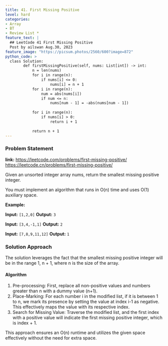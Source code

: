 ```yaml
---
title: 41. First Missing Positive
level: hard
categories:
- Array
- BT
- Review List *
feature_text: |
  ## LeetCode 41 First Missing Positive
  Post by ailswan Aug.30, 2023
feature_image: "https://picsum.photos/2560/600?image=872"
python_code: >
  class Solution:
        def firstMissingPositive(self, nums: List[int]) -> int:
            n = len(nums)
            for i in range(n):
                if nums[i] <= 0:
                    nums[i] = n + 1
            for i in range(n):
                num = abs(nums[i])
                if num <= n:
                    nums[num - 1] = -abs(nums[num - 1])
            
            for i in range(n):
                if nums[i] > 0:
                    return i + 1
            
            return n + 1
---
```


### Problem Statement
**link:**
https://leetcode.com/problems/first-missing-positive/
https://leetcode.cn/problems/first-missing-positive/

Given an unsorted integer array nums, return the smallest missing positive integer.

You must implement an algorithm that runs in O(n) time and uses O(1) auxiliary space.

**Example:**

**Input:** `[1,2,0]`
**Output:** `3`

**Input:** `[3,4,-1,1]`
**Output:** `2`

**Input:** `[7,8,9,11,12]`
**Output:** `1`

### Solution Approach

 The solution leverages the fact that the smallest missing positive integer will be in the range 1, n + 1, where n is the size of the array.


#### Algorithm

1. Pre-processing: First, replace all non-positive values and numbers greater than n with a dummy value (n+1).
2. Place-Marking: For each number i in the modified list, if it is between 1 to n, we mark its presence by setting the value at index i-1 as negative. This effectively maps the value with its respective index.
3. Search for Missing Value: Traverse the modified list, and the first index with a positive value will indicate the first missing positive integer, which is index + 1.

This approach ensures an O(n) runtime and utilizes the given space effectively without the need for extra space.
